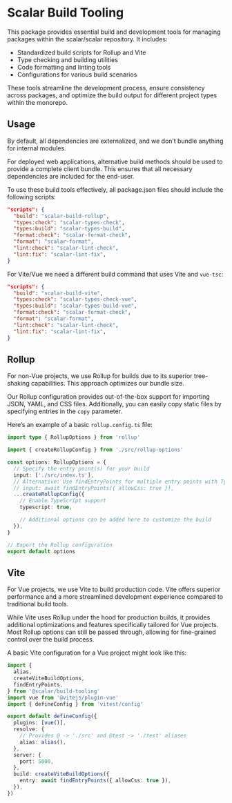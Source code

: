 # Scalar Build Tooling

This package provides essential build and development tools for managing packages within the scalar/scalar repository. It includes:

- Standardized build scripts for Rollup and Vite
- Type checking and building utilities
- Code formatting and linting tools
- Configurations for various build scenarios

These tools streamline the development process, ensure consistency across packages, and optimize the build output for different project types within the monorepo.

## Usage

By default, all dependencies are externalized, and we don’t bundle anything for internal modules.

For deployed web applications, alternative build methods should be used to provide a complete client bundle. This ensures that all necessary dependencies are included for the end-user.

To use these build tools effectively, all package.json files should include the following scripts:

```json
"scripts": {
  "build": "scalar-build-rollup",
  "types:check": "scalar-types-check",
  "types:build": "scalar-types-build",
  "format:check": "scalar-format-check",
  "format": "scalar-format",
  "lint:check": "scalar-lint-check",
  "lint:fix": "scalar-lint-fix",
}
```

For Vite/Vue we need a different build command that uses Vite and `vue-tsc`:

```json
"scripts": {
  "build": "scalar-build-vite",
  "types:check": "scalar-types-check-vue",
  "types:build": "scalar-types-build-vue",
  "format:check": "scalar-format-check",
  "format": "scalar-format",
  "lint:check": "scalar-lint-check",
  "lint:fix": "scalar-lint-fix",
}
```

## Rollup

For non-Vue projects, we use Rollup for builds due to its superior tree-shaking capabilities. This approach optimizes our bundle size.

Our Rollup configuration provides out-of-the-box support for importing JSON, YAML, and CSS files. Additionally, you can easily copy static files by specifying entries in the `copy` parameter.

Here’s an example of a basic `rollup.config.ts` file:

```typescript
import type { RollupOptions } from 'rollup'

import { createRollupConfig } from './src/rollup-options'

const options: RollupOptions = {
  // Specify the entry point(s) for your build
  input: ['./src/index.ts'],
  // Alternative: Use findEntryPoints for multiple entry points with TypeScript and CSS support
  // input: await findEntryPoints({ allowCss: true }),
  ...createRollupConfig({
    // Enable TypeScript support
    typescript: true,

    // Additional options can be added here to customize the build
  }),
}

// Export the Rollup configuration
export default options
```

## Vite

For Vue projects, we use Vite to build production code. Vite offers superior performance and a more streamlined development experience compared to traditional build tools.

While Vite uses Rollup under the hood for production builds, it provides additional optimizations and features specifically tailored for Vue projects. Most Rollup options can still be passed through, allowing for fine-grained control over the build process.

A basic Vite configuration for a Vue project might look like this:

```typescript
import {
  alias,
  createViteBuildOptions,
  findEntryPoints,
} from '@scalar/build-tooling'
import vue from '@vitejs/plugin-vue'
import { defineConfig } from 'vitest/config'

export default defineConfig({
  plugins: [vue()],
  resolve: {
    // Provides @ -> './src' and @test -> './test' aliases
    alias: alias(),
  },
  server: {
    port: 5000,
  },
  build: createViteBuildOptions({
    entry: await findEntryPoints({ allowCss: true }),
  }),
})
```
